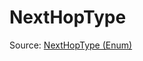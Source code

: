 # NextHopType

Source: [NextHopType (Enum)](../../../csrc/scheduler/tools/maxinfo_propagator.h#L87)
